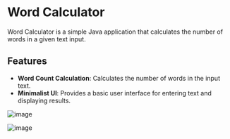 
# Word Calculator

Word Calculator is a simple Java application that calculates the number of words in a given text input.

## Features

- **Word Count Calculation**: Calculates the number of words in the input text.
- **Minimalist UI**: Provides a basic user interface for entering text and displaying results.

![image](https://github.com/and-anurag/simple_word_calculator/assets/142401144/c922065b-28fd-4a20-a81b-bd58242812e9)

![image](https://github.com/and-anurag/simple_word_calculator/assets/142401144/609fc1db-3889-47fb-b852-6b151a429e00)
